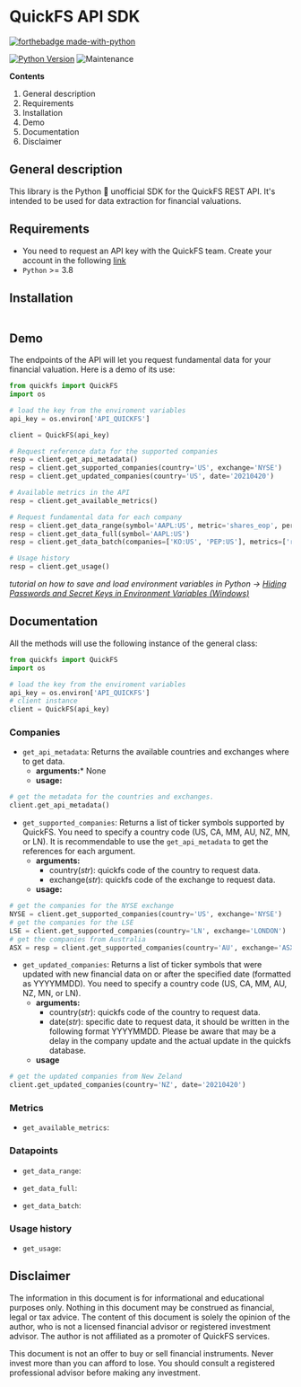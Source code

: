 # QuickFS API SDK

[![forthebadge made-with-python](http://ForTheBadge.com/images/badges/made-with-python.svg)](https://www.python.org/)


[![Python Version](https://img.shields.io/badge/Python-3.8+-blue.svg)](https://shields.io/) ![Maintenance](https://img.shields.io/badge/Maintained%3F-yes-green.svg)

**Contents**

1. General description
2. Requirements
3. Installation
4. Demo
5. Documentation
6. Disclaimer

## General description
This library is the Python :snake: unofficial SDK for the QuickFS REST API. It's intended to be used for data extraction for financial valuations. 
## Requirements
- You need to request an API key with the QuickFS team. Create your account in the following [link](https://quickfs.net/)
- ```Python``` >= 3.8

## Installation
```python
```
## Demo
The endpoints of the API will let you request fundamental data for your financial valuation. Here is a demo of its use:

```python
from quickfs import QuickFS
import os

# load the key from the enviroment variables
api_key = os.environ['API_QUICKFS']

client = QuickFS(api_key)

# Request reference data for the supported companies
resp = client.get_api_metadata()
resp = client.get_supported_companies(country='US', exchange='NYSE')
resp = client.get_updated_companies(country='US', date='20210420')

# Available metrics in the API
resp = client.get_available_metrics()

# Request fundamental data for each company
resp = client.get_data_range(symbol='AAPL:US', metric='shares_eop', period='FQ-15:FQ')
resp = client.get_data_full(symbol='AAPL:US')
resp = client.get_data_batch(companies=['KO:US', 'PEP:US'], metrics=['roa', 'roic'], period="FY-2:FY")

# Usage history
resp = client.get_usage()
```
*tutorial on how to save and load environment variables in Python -> [Hiding Passwords and Secret Keys in Environment Variables (Windows)](https://youtu.be/IolxqkL7cD8)*

## Documentation

All the methods will use the following instance of the general class:
```python
from quickfs import QuickFS
import os

# load the key from the enviroment variables
api_key = os.environ['API_QUICKFS']
# client instance
client = QuickFS(api_key)
```

### Companies
- ```get_api_metadata```: Returns the available countries and exchanges where to get data.
	- **arguments:*** None
	- **usage:**
```python
# get the metadata for the countries and exchanges.
client.get_api_metadata()
```

- ```get_supported_companies```: Returns a list of ticker symbols supported by QuickFS. You need to specify a country code (US, CA, MM, AU, NZ, MN, or LN). It is recommendable to use the ```get_api_metadata``` to get the references for each argument.
	- **arguments:**
		- country(*str*): quickfs code of the country to request data.
		- exchange(*str*): quickfs code of the exchange to request data.
	- **usage:**
```python
# get the companies for the NYSE exchange
NYSE = client.get_supported_companies(country='US', exchange='NYSE')
# get the companies for the LSE
LSE = client.get_supported_companies(country='LN', exchange='LONDON')
# get the companies from Australia
ASX = resp = client.get_supported_companies(country='AU', exchange='ASX')
```

- ```get_updated_companies```: Returns a list of ticker symbols that were updated with new financial data on or after the specified date (formatted as YYYYMMDD). You need to specify a country code (US, CA, MM, AU, NZ, MN, or LN).
	- **arguments:**
		- country(*str*): quickfs code of the country to request data.
		- date(*str*): specific date to request data, it should be written in the following format YYYYMMDD. Please be aware that may be a delay in the company update and the actual update in the quickfs database.
	- **usage**
```python
# get the updated companies from New Zeland
client.get_updated_companies(country='NZ', date='20210420')
```

### Metrics
- ```get_available_metrics```:

### Datapoints
- ```get_data_range```:

- ```get_data_full```:

- ```get_data_batch```:

### Usage history
- ```get_usage```:

## Disclaimer
The information in this document is for informational and educational purposes only. Nothing in this document may be construed as financial, legal or tax advice. The content of this document is solely the opinion of the author, who is not a licensed financial advisor or registered investment advisor. The author is not affiliated as a promoter of QuickFS services.

This document is not an offer to buy or sell financial instruments. Never invest more than you can afford to lose. You should consult a registered professional advisor before making any investment.